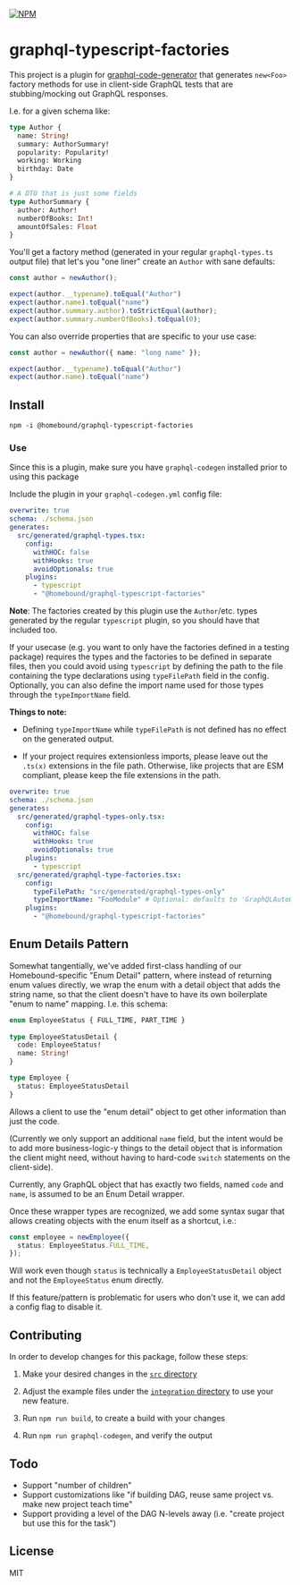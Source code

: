 [![NPM](https://img.shields.io/npm/v/@homebound/graphql-typescript-factories)](https://www.npmjs.com/package/@homebound/graphql-typescript-factories)

# graphql-typescript-factories

This project is a plugin for [graphql-code-generator](http://www.graphql-code-generator.com) that generates `new<Foo>` factory methods for use in client-side GraphQL tests that are stubbing/mocking out GraphQL responses.

I.e. for a given schema like:

```graphql
type Author {
  name: String!
  summary: AuthorSummary!
  popularity: Popularity!
  working: Working
  birthday: Date
}

# A DTO that is just some fields
type AuthorSummary {
  author: Author!
  numberOfBooks: Int!
  amountOfSales: Float
}
```

You'll get a factory method (generated in your regular `graphql-types.ts` output file) that let's you "one liner" create an `Author` with sane defaults:

```typescript
const author = newAuthor();

expect(author.__typename).toEqual("Author")
expect(author.name).toEqual("name")
expect(author.summary.author).toStrictEqual(author);
expect(author.summary.numberOfBooks).toEqual(0);
```

You can also override properties that are specific to your use case:

```typescript
const author = newAuthor({ name: "long name" });

expect(author.__typename).toEqual("Author")
expect(author.name).toEqual("name")
```

## Install

```shell
npm -i @homebound/graphql-typescript-factories
```

### Use

Since this is a plugin, make sure you have `graphql-codegen` installed prior to using this package

Include the plugin in your `graphql-codegen.yml` config file:

```yaml
overwrite: true
schema: ./schema.json
generates:
  src/generated/graphql-types.tsx:
    config:
      withHOC: false
      withHooks: true
      avoidOptionals: true
    plugins:
      - typescript
      - "@homebound/graphql-typescript-factories"
```

**Note**: The factories created by this plugin use the `Author`/etc. types generated by the regular `typescript` plugin, so you should have that included too.

If your usecase (e.g. you want to only have the factories defined in a testing package) requires the types and the factories to be defined in separate files, then you could avoid using `typescript` by defining the path to the file containing the type declarations using `typeFilePath` field in the config. Optionally, you can also define the import name used for those types through the `typeImportName` field.

**Things to note:**
- Defining `typeImportName` while `typeFilePath` is not defined has no effect on the generated output.

- If your project requires extensionless imports, please leave out the `.ts(x)` extensions in the file path. Otherwise, like projects that are ESM compliant, please keep the file extensions in the path.

```yaml
overwrite: true
schema: ./schema.json
generates:
  src/generated/graphql-types-only.tsx:
    config:
      withHOC: false
      withHooks: true
      avoidOptionals: true
    plugins:
      - typescript
  src/generated/graphql-type-factories.tsx:
    config:
      typeFilePath: "src/generated/graphql-types-only"
      typeImportName: "FooModule" # Optional: defaults to 'GraphQLAutoGeneratedTypes'
    plugins:
      - "@homebound/graphql-typescript-factories"
```

## Enum Details Pattern

Somewhat tangentially, we've added first-class handling of our Homebound-specific "Enum Detail" pattern, where instead of returning enum values directly, we wrap the enum with a detail object that adds the string name, so that the client doesn't have to have its own boilerplate "enum to name" mapping. I.e. this schema:

```graphql
enum EmployeeStatus { FULL_TIME, PART_TIME }
  
type EmployeeStatusDetail {
  code: EmployeeStatus!
  name: String!
}

type Employee {
  status: EmployeeStatusDetail
}
```

Allows a client to use the "enum detail" object to get other information than just the code.

(Currently we only support an additional `name` field, but the intent would be to add more business-logic-y things to the detail object that is information the client might need, without having to hard-code `switch` statements on the client-side).

Currently, any GraphQL object that has exactly two fields, named `code` and `name`, is assumed to be an Enum Detail wrapper.

Once these wrapper types are recognized, we add some syntax sugar that allows creating objects with the enum itself as a shortcut, i.e.:

```typescript
const employee = newEmployee({
  status: EmployeeStatus.FULL_TIME,
});
```

Will work even though `status` is technically a `EmployeeStatusDetail` object and not the `EmployeeStatus` enum directly.

If this feature/pattern is problematic for users who don't use it, we can add a config flag to disable it.

## Contributing

In order to develop changes for this package, follow these steps:

1. Make your desired changes in the [`src` directory](/src)

2. Adjust the example files under the [`integration` directory](/integration) to use your new feature.

3. Run `npm run build`, to create a build with your changes

4. Run `npm run graphql-codegen`, and verify the output

## Todo

- Support "number of children"
- Support customizations like "if building DAG, reuse same project vs. make new project teach time"
- Support providing a level of the DAG N-levels away (i.e. "create project but use this for the task")

## License

MIT
